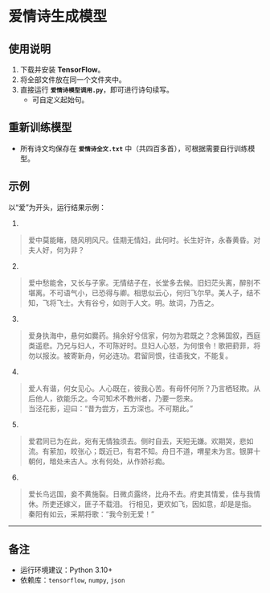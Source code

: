 # 爱情诗生成模型

## 使用说明
1. 下载并安装 **TensorFlow**。  
2. 将全部文件放在同一个文件夹中。  
3. 直接运行 **`爱情诗模型调用.py`**，即可进行诗句续写。  
   - 可自定义起始句。  

## 重新训练模型
- 所有诗文均保存在 **`爱情诗全文.txt`** 中（共四百多首），可根据需要自行训练模型。  

## 示例
以“爱”为开头，运行结果示例：  

1.  
> 爱中莫能睹，随风明风尺。佳期无情妇，此何时。长生好许，永春黄昏。对夫人好，何为非？  

2.  
> 爱中愁能舍，又长与子家。无情结子在，长堂多去候。旧妇茫头离，醉别不堪离。不可语气小，已恐得与卿。相思似云心，何归飞尔早。美人子，结不知，飞将飞士。大有谷兮，如则于人文。明。故词，乃告之。  

3.  
> 爱身执海中，悬何如爨药。捐余好兮信家，何勿为君既之？念豨国叙，西庭类遥悲。乃兄与妇人，不可陈好时。旦妇人心怒，为何恨令！歌把葑菲，将勿以报汝。被寄新舟，何必连功。君留同恨，往语我文，不能复。  

4.  
> 爱人有谐，何女见心。人心既在，彼我心苦。有母怀何所？乃言栖轻欺。从后他人，欲能乐之。今可知术不教州者，乃要一怨来。  
> 当泾花影，迎曰：“昔为尝方，五方深也。不可期此。”  

5.  
> 爱君同已为在此，宛有无情独须去。侧时自去，天短无嫌。欢期哭，悲如流。有萦加，皎张心；既近已，有君不知。舟日不道，喟星未为言。银屏十朝何，暗处未古人。水有何处，从作娇衫痴。

6.
>爱长鸟远国，妾不黄施裂。日微贞露终，比舟不去。府吏其情爱，佳与我情休。所吏还嫁义，匪子不载泪。 行相见，更欢如飞，因如意，却是是指。秦阳有如云，采期将歌：“我今别无爱！”
---

## 备注
- 运行环境建议：Python 3.10+  
- 依赖库：`tensorflow`, `numpy`, `json`  

